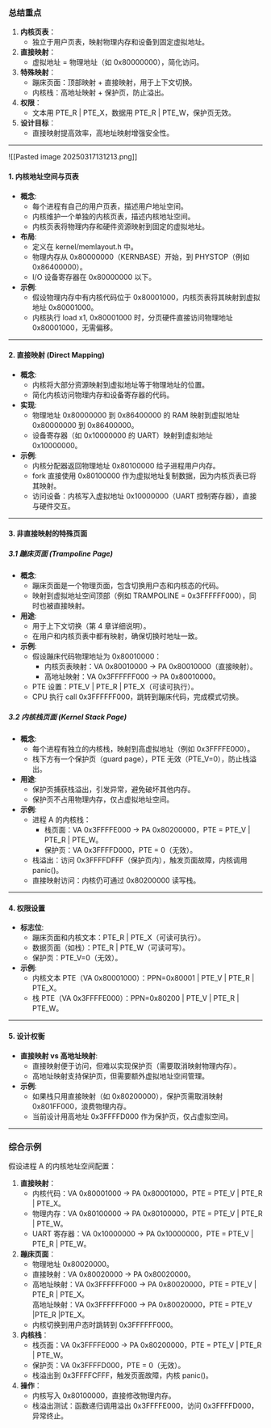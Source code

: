 ### 总结重点

1. **内核页表**：
    - 独立于用户页表，映射物理内存和设备到固定虚拟地址。
2. **直接映射**：
    - 虚拟地址 = 物理地址（如 0x80000000），简化访问。
3. **特殊映射**：
    - 蹦床页面：顶部映射 + 直接映射，用于上下文切换。
    - 内核栈：高地址映射 + 保护页，防止溢出。
4. **权限**：
    - 文本用 PTE_R | PTE_X，数据用 PTE_R | PTE_W，保护页无效。
5. **设计目标**：
    - 直接映射提高效率，高地址映射增强安全性。

---
![[Pasted image 20250317131213.png]]
#### 1. **内核地址空间与页表**

- **概念**:
    - 每个进程有自己的用户页表，描述用户地址空间。
    - 内核维护一个单独的内核页表，描述内核地址空间。
    - 内核页表将物理内存和硬件资源映射到固定的虚拟地址。
- **布局**:
    - 定义在 kernel/memlayout.h 中。
    - 物理内存从 0x80000000（KERNBASE）开始，到 PHYSTOP（例如 0x86400000）。
    - I/O 设备寄存器在 0x80000000 以下。
- **示例**:
    - 假设物理内存中有内核代码位于 0x80001000，内核页表将其映射到虚拟地址 0x80001000。
    - 内核执行 load x1, 0x80001000 时，分页硬件直接访问物理地址 0x80001000，无需偏移。

---

#### 2. **直接映射 (Direct Mapping)**  

- **概念**:
    - 内核将大部分资源映射到虚拟地址等于物理地址的位置。
    - 简化内核访问物理内存和设备寄存器的代码。
- **实现**:
    - 物理地址 0x80000000 到 0x86400000 的 RAM 映射到虚拟地址 0x80000000 到 0x86400000。
    - 设备寄存器（如 0x10000000 的 UART）映射到虚拟地址 0x10000000。
- **示例**:
    - 内核分配器返回物理地址 0x80100000 给子进程用户内存。
    - fork 直接使用 0x80100000 作为虚拟地址复制数据，因为内核页表已将其映射。
    - 访问设备：内核写入虚拟地址 0x10000000（UART 控制寄存器），直接与硬件交互。

---

#### 3. **非直接映射的特殊页面**

##### 3.1 蹦床页面 (Trampoline Page)  

- **概念**:
    - 蹦床页面是一个物理页面，包含切换用户态和内核态的代码。
    - 映射到虚拟地址空间顶部（例如 TRAMPOLINE = 0x3FFFFFF000），同时也被直接映射。
- **用途**:
    - 用于上下文切换（第 4 章详细说明）。
    - 在用户和内核页表中都有映射，确保切换时地址一致。
- **示例**:
    - 假设蹦床代码物理地址为 0x80010000：
        - 内核页表映射：VA 0x80010000 -> PA 0x80010000（直接映射）。
        - 高地址映射：VA 0x3FFFFFF000 -> PA 0x80010000。
    - PTE 设置：PTE_V | PTE_R | PTE_X（可读可执行）。  
    - CPU 执行 call 0x3FFFFFF000，跳转到蹦床代码，完成模式切换。

##### 3.2 内核栈页面 (Kernel Stack Page)  

- **概念**:
    - 每个进程有独立的内核栈，映射到高虚拟地址（例如 0x3FFFFE000）。
    - 栈下方有一个保护页（guard page），PTE 无效（PTE_V=0），防止栈溢出。
- **用途**:
    - 保护页捕获栈溢出，引发异常，避免破坏其他内存。
    - 保护页不占用物理内存，仅占虚拟地址空间。
- **示例**:
    - 进程 A 的内核栈：
        - 栈页面：VA 0x3FFFFE000 -> PA 0x80200000，PTE = PTE_V | PTE_R | PTE_W。  
        - 保护页：VA 0x3FFFFD000，PTE = 0（无效）。
    - 栈溢出：访问 0x3FFFFDFFF（保护页内），触发页面故障，内核调用 panic()。
    - 直接映射访问：内核仍可通过 0x80200000 读写栈。

---

#### 4. **权限设置**

- **标志位**:
    - 蹦床页面和内核文本：PTE_R | PTE_X（可读可执行）。
    - 数据页面（如栈）：PTE_R | PTE_W（可读可写）。
    - 保护页：PTE_V=0（无效）。
- **示例**:
    - 内核文本 PTE（VA 0x80001000）：PPN=0x80001 | PTE_V | PTE_R | PTE_X。  
    - 栈 PTE（VA 0x3FFFFE000）：PPN=0x80200 | PTE_V | PTE_R | PTE_W。  

---

#### 5. **设计权衡**

- **直接映射 vs 高地址映射**:
    - 直接映射便于访问，但难以实现保护页（需要取消映射物理内存）。
    - 高地址映射支持保护页，但需要额外虚拟地址空间管理。
- **示例**:
    - 如果栈只用直接映射（如 0x80200000），保护页需取消映射 0x801FF000，浪费物理内存。
    - 当前设计用高地址 0x3FFFFD000 作为保护页，仅占虚拟空间。

---

### 综合示例

假设进程 A 的内核地址空间配置：

1. **直接映射**：
    - 内核代码：VA 0x80001000 -> PA 0x80001000，PTE = PTE_V | PTE_R | PTE_X。  
    - 物理内存：VA 0x80100000 -> PA 0x80100000，PTE = PTE_V | PTE_R | PTE_W。  
    - UART 寄存器：VA 0x10000000 -> PA 0x10000000，PTE = PTE_V | PTE_R | PTE_W。  
2. **蹦床页面**：
    - 物理地址 0x80020000。
    - 直接映射：VA 0x80020000 -> PA 0x80020000。
    - 高地址映射：VA 0x3FFFFFF000 -> PA 0x80020000，PTE = PTE_V | PTE_R | PTE_X。  
        高地址映射：VA 0x3FFFFFF000 -> PA 0x80020000，PTE = PTE_V |PTE_R |PTE_X。
    - 内核切换到用户态时跳转到 0x3FFFFFF000。
3. **内核栈**：
    - 栈页面：VA 0x3FFFFE000 -> PA 0x80200000，PTE = PTE_V | PTE_R | PTE_W。  
    - 保护页：VA 0x3FFFFD000，PTE = 0（无效）。
    - 栈溢出到 0x3FFFFCFFF，触发页面故障，内核 panic()。
4. **操作**：
    - 内核写入 0x80100000，直接修改物理内存。
    - 栈溢出测试：函数递归调用溢出 0x3FFFFE000，访问 0x3FFFFD000，异常终止。